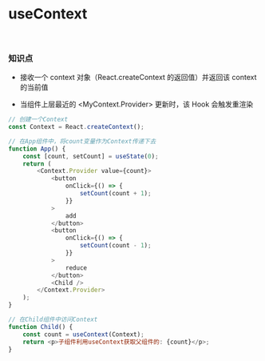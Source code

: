 # useContext

</br>

### 知识点

-   接收一个 context 对象（React.createContext 的返回值）并返回该 context 的当前值

-   当组件上层最近的 <MyContext.Provider> 更新时，该 Hook 会触发重渲染

```javascript
// 创建一个Context
const Context = React.createContext();

// 在App组件中，将count变量作为Context传递下去
function App() {
    const [count, setCount] = useState(0);
    return (
        <Context.Provider value={count}>
            <button
                onClick={() => {
                    setCount(count + 1);
                }}
            >
                add
            </button>
            <button
                onClick={() => {
                    setCount(count - 1);
                }}
            >
                reduce
            </button>
            <Child />
        </Context.Provider>
    );
}

// 在Child组件中访问Context
function Child() {
    const count = useContext(Context);
    return <p>子组件利用useContext获取父组件的: {count}</p>;
}
```

</br>
</br>
